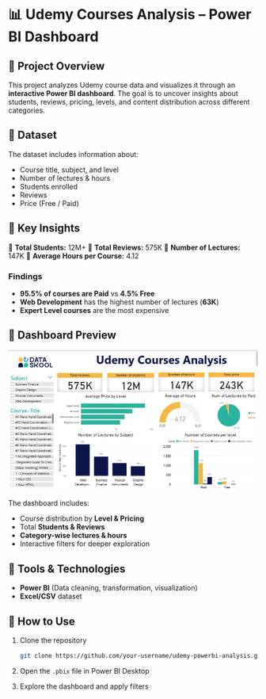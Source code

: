 # 📊 Udemy Courses Analysis – Power BI Dashboard

## 🔹 Project Overview

This project analyzes Udemy course data and visualizes it through an **interactive Power BI dashboard**.
The goal is to uncover insights about students, reviews, pricing, levels, and content distribution across different categories.

## 🔹 Dataset

The dataset includes information about:

* Course title, subject, and level
* Number of lectures & hours
* Students enrolled
* Reviews
* Price (Free / Paid)

## 🔹 Key Insights

📌 **Total Students:** 12M+
📌 **Total Reviews:** 575K
📌 **Number of Lectures:** 147K
📌 **Average Hours per Course:** 4.12

### Findings

* **95.5% of courses are Paid** vs **4.5% Free**
* **Web Development** has the highest number of lectures (**63K**)
* **Expert Level courses** are the most expensive

## 🔹 Dashboard Preview
![Dashboard Visualization](Udemy-Courses-Analysis.jpg)

The dashboard includes:

* Course distribution by **Level & Pricing**
* Total **Students & Reviews**
* **Category-wise lectures & hours**
* Interactive filters for deeper exploration

## 🔹 Tools & Technologies

* **Power BI** (Data cleaning, transformation, visualization)
* **Excel/CSV** dataset

## 🔹 How to Use

1. Clone the repository

   ```bash
   git clone https://github.com/your-username/udemy-powerbi-analysis.git
   ```
2. Open the `.pbix` file in Power BI Desktop
3. Explore the dashboard and apply filters

